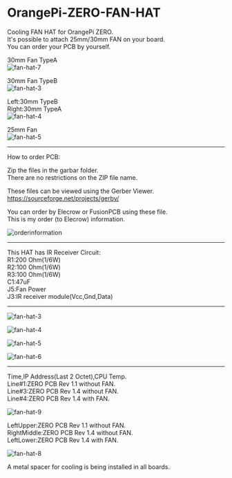 # OrangePi-ZERO-FAN-HAT
Cooling FAN HAT for OrangePi ZERO.   
It's possible to attach 25mm/30mm FAN on your board.   
You can order your PCB by yourself.   

30mm Fan TypeA   
![fan-hat-7](https://user-images.githubusercontent.com/6020549/30236881-e1022aa0-955f-11e7-981e-05ddf31f22e0.JPG)

30mm Fan TypeB   
![fan-hat-3](https://user-images.githubusercontent.com/6020549/31325196-580348d0-acf5-11e7-92d4-9993d64543e4.JPG)

Left:30mm TypeB   
Right:30mm TypeA   
![fan-hat-4](https://user-images.githubusercontent.com/6020549/31325117-794bcd24-acf4-11e7-9f82-81e12659859c.JPG)

25mm Fan   
![fan-hat-5](https://user-images.githubusercontent.com/6020549/30744920-21e12a60-9fdf-11e7-9b45-9c3c2c49a951.JPG)

----

How to order PCB:   

Zip the files in the garbar folder.   
There are no restrictions on the ZIP file name.   

These files can be viewed using the Gerber Viewer.   
https://sourceforge.net/projects/gerbv/   

You can order by Elecrow or FusionPCB using these file.   
This is my order (to Elecrow) information.   

![orderinformation](https://user-images.githubusercontent.com/6020549/30236849-dec78f06-955e-11e7-9ac2-2fa6ef892bd1.JPG)

----

This HAT has IR Receiver Circuit:   
R1:200 Ohm(1/6W)   
R2:100 Ohm(1/6W)   
R3:100 Ohm(1/6W)   
C1:47uF   
J5:Fan Power   
J3:IR receiver module(Vcc,Gnd,Data)   

----

![fan-hat-3](https://user-images.githubusercontent.com/6020549/30236874-c6033dfc-955f-11e7-9182-d3702575fda0.JPG)

![fan-hat-4](https://user-images.githubusercontent.com/6020549/30236875-cada0f7c-955f-11e7-9b37-686b668f652e.JPG)

![fan-hat-5](https://user-images.githubusercontent.com/6020549/30236877-cdc38128-955f-11e7-9f76-9d0f30d49631.JPG)

![fan-hat-6](https://user-images.githubusercontent.com/6020549/30236879-d510ee66-955f-11e7-84b1-5888b6e463aa.JPG)

----

Time,IP Address(Last 2 Octet),CPU Temp.   
Line#1:ZERO PCB Rev 1.1 without FAN.   
Line#3:ZERO PCB Rev 1.4 without FAN.   
Line#4:ZERO PCB Rev 1.4 with FAN.   

![fan-hat-9](https://user-images.githubusercontent.com/6020549/30236883-e5f5fdc0-955f-11e7-8895-50cc09fd9373.JPG)

LeftUpper:ZERO PCB Rev 1.1 without FAN.   
RightMiddle:ZERO PCB Rev 1.4 without FAN.   
LeftLower:ZERO PCB Rev 1.4 with FAN.   

![fan-hat-8](https://user-images.githubusercontent.com/6020549/30236884-e9c0f644-955f-11e7-8b4c-6276a1f41309.JPG)

A metal spacer for cooling is being installed in all boards.   
